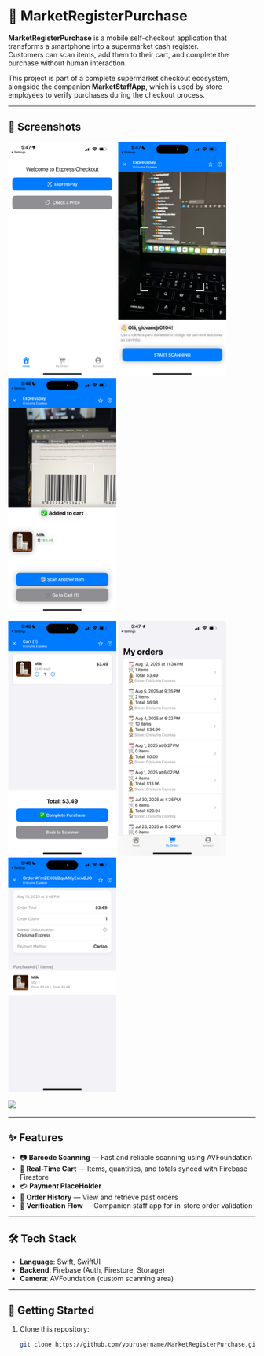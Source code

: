 # 🛒 MarketRegisterPurchase

**MarketRegisterPurchase** is a mobile self-checkout application that transforms a smartphone into a supermarket cash register.  
Customers can scan items, add them to their cart, and complete the purchase without human interaction.  

This project is part of a complete supermarket checkout ecosystem, alongside the companion **MarketStaffApp**, 
which is used by store employees to verify purchases during the checkout process.


---

## 📸 Screenshots

<p float="left">
  <img src="screenshots/home.png" width="220" />
  <img src="screenshots/home_scanner.png" width="220" />
  <img src="screenshots/item_scanned.png" width="220" />
</p>

<p float="left">
  <img src="screenshots/cart.png" width="220" />
  <img src="screenshots/orders.png" width="220" />
  <img src="screenshots/recipt.png" width="220" />
</p>

<p float="left">
  <img src="screenshots/purchased_..._verification.png" width="220" />
</p>

---

## ✨ Features
- 📷 **Barcode Scanning** — Fast and reliable scanning using AVFoundation  
- 🛒 **Real-Time Cart** — Items, quantities, and totals synced with Firebase Firestore  
- 💳 **Payment PlaceHolder** 
- 📜 **Order History** — View and retrieve past orders  
- 🏪 **Verification Flow** — Companion staff app for in-store order validation  

---

## 🛠 Tech Stack
- **Language**: Swift, SwiftUI  
- **Backend**: Firebase (Auth, Firestore, Storage)  
- **Camera**: AVFoundation (custom scanning area)  

---

## 🚀 Getting Started

1. Clone this repository:
   ```bash
   git clone https://github.com/yourusername/MarketRegisterPurchase.git

